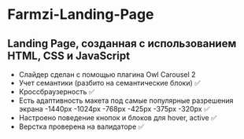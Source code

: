 # Farmzi-Landing-Page
## Landing Page, созданная с использованием HTML, CSS и JavaScript
* Слайдер сделан с помощью плагина Owl Carousel 2
* Учет семантики (разбито на семантические блоки) ✅
* Кроссбраузерность ✅
* Есть адаптивность макета под самые популярные разрешения экрана 
     -1440px 
     -1024px 
     -768px 
     -425px 
     -375px 
     -320px ✅
* Настроено поведение кнопок и блоков для hover, active ✅
* Верстка проверена на валидаторе ✅

